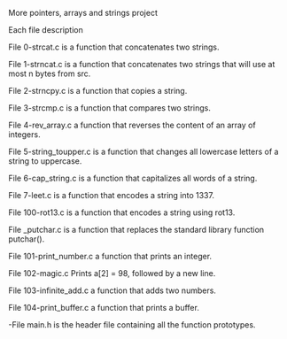 More pointers, arrays and strings project


Each file description


File 0-strcat.c is a function that concatenates two strings.

File 1-strncat.c is a function that concatenates two strings that will use at most n bytes from src.

File 2-strncpy.c is a function that copies a string.

File 3-strcmp.c is a function that compares two strings.

File 4-rev_array.c a function that reverses the content of an array of integers.

File 5-string_toupper.c is a function that changes all lowercase letters of a string to uppercase.

File 6-cap_string.c is a function that capitalizes all words of a string.

File 7-leet.c is a function that encodes a string into 1337.

File 100-rot13.c is a function that encodes a string using rot13.

File _putchar.c is a function that replaces the standard library function putchar().

File 101-print_number.c a function that prints an integer.

File 102-magic.c Prints a[2] = 98, followed by a new line.

File 103-infinite_add.c a function that adds two numbers.

File 104-print_buffer.c a function that prints a buffer.

-File main.h is the header file containing all the function prototypes.
